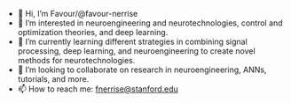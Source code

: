 - 👋 Hi, I’m Favour/@favour-nerrise
- 👀 I’m interested in neuroengineering and neurotechnologies, control and optimization theories, and deep learning.
- 🌱 I’m currently learning different strategies in combining signal processing, deep learning, and neuroengineering to create novel methods for neurotechnologies.
- 💞️ I’m looking to collaborate on research in neuroengineering, ANNs, tutorials, and more.
- 📫 How to reach me: fnerrise@stanford.edu

<!---
favour-nerrise/favour-nerrise is a ✨ special ✨ repository because its `README.md` (this file) appears on your GitHub profile.
You can click the Preview link to take a look at your changes.
--->
